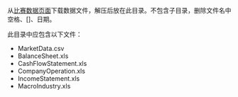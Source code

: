 从[比赛数据页面](https://tianchi.aliyun.com/competition/information.htm?raceId=231660)下载数据文件，解压后放在此目录。不包含子目录，删除文件名中空格、[]、日期。

此目录中应包含以下文件：

* MarketData.csv
* BalanceSheet.xls
* CashFlowStatement.xls
* CompanyOperation.xls
* IncomeStatement.xls
* MacroIndustry.xls

